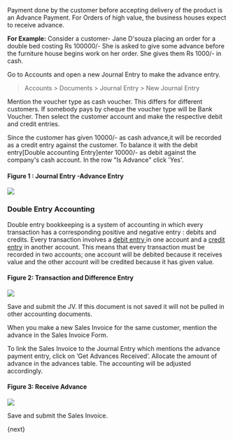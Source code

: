 Payment done by the customer before accepting delivery of the product is an
Advance Payment. For Orders of high value, the business houses expect to
receive advance.

  
__For Example:__ Consider a customer- Jane D'souza placing an order for a double
bed costing Rs 100000/- She is asked to give some advance before the furniture
house begins work on her order. She gives them Rs 1000/- in cash.

  
Go to Accounts and open a new Journal Entry to make the advance entry.

> Accounts > Documents > Journal Entry > New Journal Entry  

Mention the voucher type as cash voucher. This differs for different
customers. If somebody pays by cheque the voucher type will be Bank Voucher.
Then select the customer account and make the respective debit and credit
entries.  

  

Since the customer has given 10000/- as cash advance,it will be recorded as a
credit entry against the customer. To balance it with the debit entry[Double
accounting Entry]enter 10000/- as debit against the company's cash account. In
the row "Is Advance" click 'Yes'.



#### Figure 1 : Journal Entry -Advance Entry  

   

![](/assets/manual_erpnext_com/old_images/erpnext/e-t-o-jv-advance.png)  

  

### Double Entry Accounting  

Double entry bookkeeping is a system of accounting in which every transaction
has a corresponding positive and negative entry : debits and credits. Every
transaction involves a [debit entry
](http://www.e-conomic.co.uk/accountingsystem/glossary/debit)in one account
and a [credit
entry](http://www.e-conomic.co.uk/accountingsystem/glossary/credit) in another
account. This means that every transaction must be recorded in two accounts;
one account will be debited because it receives value and the other account
will be credited because it has given value.

  
#### Figure 2: Transaction and Difference Entry
![](/assets/manual_erpnext_com/old_images/erpnext/e-t-o-jv-credit-childbed.png)  

  

  

Save and submit the JV. If this document is not saved it will not be pulled in
other accounting documents.

  

When you make a new Sales Invoice for the same customer, mention the advance
in the Sales Invoice Form.

  

To link the Sales Invoice to the Journal Entry which mentions the advance
payment entry, click on ‘Get Advances Received’.  Allocate the amount of
advance in the advances table. The accounting will be adjusted accordingly.

#### Figure 3: Receive Advance 
![](/assets/manual_erpnext_com/old_images/erpnext/e-t-o-salinv-get-advance-childbed.png)  

  

Save and submit the Sales Invoice.

{next}
